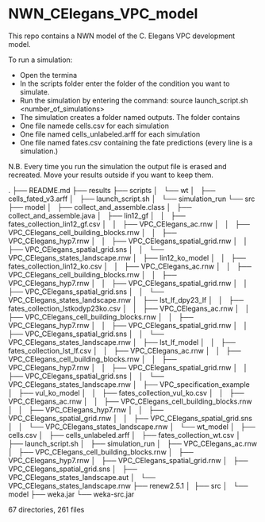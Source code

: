 # NWN_CElegans_VPC_model
This repo contains a NWN model of the C. Elegans VPC development model.



To run a simulation:
- Open the termina
- In the scripts folder enter the folder of the condition you want to simulate.
- Run the simulation by entering the command: source launch_script.sh <number_of_simulations>
- The simulation creates a folder named outputs. The folder contains
- One file namede cells<number>.csv for each simulation
- One file named cells_unlabeled<number>.arff for each simulation 
- One file named fates.csv containing the fate predictions (every line is a simulation.)

N.B. Every time you run the simulation the output file is erased and recreated. Move your results outside if you want to keep them.



.
├── README.md
├── results
├── scripts
│   └── wt
│       ├── cells_fated_v3.arff
│       ├── launch_script.sh
│       └── simulation_run
└── src
    ├── model
    │   ├── collect_and_assemble.class
    │   ├── collect_and_assemble.java
    │   ├── lin12_gf
    │   │   ├── fates_collection_lin12_gf.csv
    │   │   ├── VPC_CElegans_ac.rnw
    │   │   ├── VPC_CElegans_cell_building_blocks.rnw
    │   │   ├── VPC_CElegans_hyp7.rnw
    │   │   ├── VPC_CElegans_spatial_grid.rnw
    │   │   ├── VPC_CElegans_spatial_grid.sns
    │   │   └── VPC_CElegans_states_landscape.rnw
    │   ├── lin12_ko_model
    │   │   ├── fates_collection_lin12_ko.csv
    │   │   ├── VPC_CElegans_ac.rnw
    │   │   ├── VPC_CElegans_cell_building_blocks.rnw
    │   │   ├── VPC_CElegans_hyp7.rnw
    │   │   ├── VPC_CElegans_spatial_grid.rnw
    │   │   ├── VPC_CElegans_spatial_grid.sns
    │   │   └── VPC_CElegans_states_landscape.rnw
    │   ├── lst_lf_dpy23_lf
    │   │   ├── fates_collection_lstkodyp23ko.csv
    │   │   ├── VPC_CElegans_ac.rnw
    │   │   ├── VPC_CElegans_cell_building_blocks.rnw
    │   │   ├── VPC_CElegans_hyp7.rnw
    │   │   ├── VPC_CElegans_spatial_grid.rnw
    │   │   ├── VPC_CElegans_spatial_grid.sns
    │   │   └── VPC_CElegans_states_landscape.rnw
    │   ├── lst_lf_model
    │   │   ├── fates_collection_lst_lf.csv
    │   │   ├── VPC_CElegans_ac.rnw
    │   │   ├── VPC_CElegans_cell_building_blocks.rnw
    │   │   ├── VPC_CElegans_hyp7.rnw
    │   │   ├── VPC_CElegans_spatial_grid.rnw
    │   │   ├── VPC_CElegans_spatial_grid.sns
    │   │   └── VPC_CElegans_states_landscape.rnw
    │   ├── VPC_specification_example
    │   ├── vul_ko_model
    │   │   ├── fates_collection_vul_ko.csv
    │   │   ├── VPC_CElegans_ac.rnw
    │   │   ├── VPC_CElegans_cell_building_blocks.rnw
    │   │   ├── VPC_CElegans_hyp7.rnw
    │   │   ├── VPC_CElegans_spatial_grid.rnw
    │   │   ├── VPC_CElegans_spatial_grid.sns
    │   │   └── VPC_CElegans_states_landscape.rnw
    │   └── wt_model
    │       ├── cells.csv
    │       ├── cells_unlabeled.arff
    │       ├── fates_collection_wt.csv
    │       ├── launch_script.sh
    │       ├── simulation_run
    │       ├── VPC_CElegans_ac.rnw
    │       ├── VPC_CElegans_cell_building_blocks.rnw
    │       ├── VPC_CElegans_hyp7.rnw
    │       ├── VPC_CElegans_spatial_grid.rnw
    │       ├── VPC_CElegans_spatial_grid.sns
    │       ├── VPC_CElegans_states_landscape.aut
    │       └── VPC_CElegans_states_landscape.rnw
    ├── renew2.5.1
    │ 
    ├── src
    │   └── model
    ├── weka.jar
    └── weka-src.jar

67 directories, 261 files
